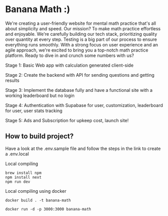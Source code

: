 # Banana Math :)
We're creating a user-friendly website for mental math practice that's all about simplicity and speed. Our mission? To make math practice effortless and enjoyable. We're carefully building our tech stack, prioritizing quality over quantity at every step. Testing is a big part of our process to ensure everything runs smoothly. With a strong focus on user experience and an agile approach, we're excited to bring you a top-notch math practice platform. Ready to dive in and crunch some numbers with us?

Stage 1: Basic Web app with calculation generated client-side

Stage 2: Create the backend with API for sending questions and getting results

Stage 3: Implement the database fully and have a functional site with a working leaderboard but no login

Stage 4: Authentication with Supabase for user, customization, leaderboard for user, user stats tracking

Stage 5: Ads and Subscription for upkeep cost, launch site!

## How to build project?

Have a look at the .env.sample file and follow the steps in the link to create a .env.local

Local compiling 
```
brew install npm
npm install next
npm run dev
```

Local compiling using docker
```
docker build . -t banana-math
```
```
docker run -d -p 3000:3000 banana-math
```
